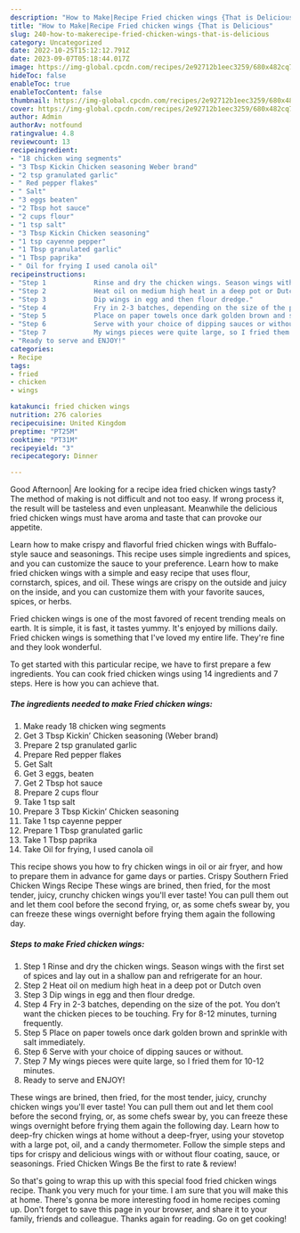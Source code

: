 ```yaml
---
description: "How to Make|Recipe Fried chicken wings {That is Delicious"
title: "How to Make|Recipe Fried chicken wings {That is Delicious"
slug: 240-how-to-makerecipe-fried-chicken-wings-that-is-delicious
category: Uncategorized
date: 2022-10-25T15:12:12.791Z
date: 2023-09-07T05:18:44.017Z
image: https://img-global.cpcdn.com/recipes/2e92712b1eec3259/680x482cq70/fried-chicken-wings-recipe-main-photo.jpg
hideToc: false
enableToc: true
enableTocContent: false
thumbnail: https://img-global.cpcdn.com/recipes/2e92712b1eec3259/680x482cq70/fried-chicken-wings-recipe-main-photo.jpg
cover: https://img-global.cpcdn.com/recipes/2e92712b1eec3259/680x482cq70/fried-chicken-wings-recipe-main-photo.jpg
author: Admin
authorAv: notfound
ratingvalue: 4.8
reviewcount: 13
recipeingredient:
- "18 chicken wing segments"
- "3 Tbsp Kickin Chicken seasoning Weber brand"
- "2 tsp granulated garlic"
- " Red pepper flakes"
- " Salt"
- "3 eggs beaten"
- "2 Tbsp hot sauce"
- "2 cups flour"
- "1 tsp salt"
- "3 Tbsp Kickin Chicken seasoning"
- "1 tsp cayenne pepper"
- "1 Tbsp granulated garlic"
- "1 Tbsp paprika"
- " Oil for frying I used canola oil"
recipeinstructions:
- "Step 1            Rinse and dry the chicken wings. Season wings with the first set of spices and lay out in a shallow pan and refrigerate for an hour."
- "Step 2            Heat oil on medium high heat in a deep pot or Dutch oven"
- "Step 3            Dip wings in egg and then flour dredge."
- "Step 4            Fry in 2-3 batches, depending on the size of the pot. You don’t want the chicken pieces to be touching. Fry for 8-12 minutes, turning frequently."
- "Step 5            Place on paper towels once dark golden brown and sprinkle with salt immediately."
- "Step 6            Serve with your choice of dipping sauces or without."
- "Step 7            My wings pieces were quite large, so I fried them for 10-12 minutes."
- "Ready to serve and ENJOY!"
categories:
- Recipe
tags:
- fried
- chicken
- wings

katakunci: fried chicken wings 
nutrition: 276 calories
recipecuisine: United Kingdom
preptime: "PT25M"
cooktime: "PT31M"
recipeyield: "3"
recipecategory: Dinner

---
```



Good Afternoon| Are looking for a recipe idea fried chicken wings tasty? The method of making is not difficult and not too easy. If wrong process it, the result will be tasteless and even unpleasant. Meanwhile the delicious fried chicken wings must have aroma and taste that can provoke our appetite.





Learn how to make crispy and flavorful fried chicken wings with Buffalo-style sauce and seasonings. This recipe uses simple ingredients and spices, and you can customize the sauce to your preference. Learn how to make fried chicken wings with a simple and easy recipe that uses flour, cornstarch, spices, and oil. These wings are crispy on the outside and juicy on the inside, and you can customize them with your favorite sauces, spices, or herbs.

Fried chicken wings is one of the most favored of recent trending meals on earth. It is simple, it is fast, it tastes yummy. It's enjoyed by millions daily. Fried chicken wings is something that I've loved my entire life. They're fine and they look wonderful.


To get started with this particular recipe, we have to first prepare a few ingredients. You can cook fried chicken wings using 14 ingredients and 7 steps. Here is how you can achieve that.

<!--inarticleads1-->

##### The ingredients needed to make Fried chicken wings:

1. Make ready 18 chicken wing segments
1. Get 3 Tbsp Kickin’ Chicken seasoning (Weber brand)
1. Prepare 2 tsp granulated garlic
1. Prepare  Red pepper flakes
1. Get  Salt
1. Get 3 eggs, beaten
1. Get 2 Tbsp hot sauce
1. Prepare 2 cups flour
1. Take 1 tsp salt
1. Prepare 3 Tbsp Kickin’ Chicken seasoning
1. Take 1 tsp cayenne pepper
1. Prepare 1 Tbsp granulated garlic
1. Take 1 Tbsp paprika
1. Take  Oil for frying, I used canola oil


This recipe shows you how to fry chicken wings in oil or air fryer, and how to prepare them in advance for game days or parties. Crispy Southern Fried Chicken Wings Recipe These wings are brined, then fried, for the most tender, juicy, crunchy chicken wings you&#39;ll ever taste! You can pull them out and let them cool before the second frying, or, as some chefs swear by, you can freeze these wings overnight before frying them again the following day. 

<!--inarticleads2-->

##### Steps to make Fried chicken wings:

1. Step 1            Rinse and dry the chicken wings. Season wings with the first set of spices and lay out in a shallow pan and refrigerate for an hour.
1. Step 2            Heat oil on medium high heat in a deep pot or Dutch oven
1. Step 3            Dip wings in egg and then flour dredge.
1. Step 4            Fry in 2-3 batches, depending on the size of the pot. You don’t want the chicken pieces to be touching. Fry for 8-12 minutes, turning frequently.
1. Step 5            Place on paper towels once dark golden brown and sprinkle with salt immediately.
1. Step 6            Serve with your choice of dipping sauces or without.
1. Step 7            My wings pieces were quite large, so I fried them for 10-12 minutes.
1. Ready to serve and ENJOY!

These wings are brined, then fried, for the most tender, juicy, crunchy chicken wings you&#39;ll ever taste! You can pull them out and let them cool before the second frying, or, as some chefs swear by, you can freeze these wings overnight before frying them again the following day. Learn how to deep-fry chicken wings at home without a deep-fryer, using your stovetop with a large pot, oil, and a candy thermometer. Follow the simple steps and tips for crispy and delicious wings with or without flour coating, sauce, or seasonings. Fried Chicken Wings Be the first to rate &amp; review! 

So that's going to wrap this up with this special food fried chicken wings recipe. Thank you very much for your time. I am sure that you will make this at home. There's gonna be more interesting food in home recipes coming up. Don't forget to save this page in your browser, and share it to your family, friends and colleague. Thanks again for reading. Go on get cooking!
